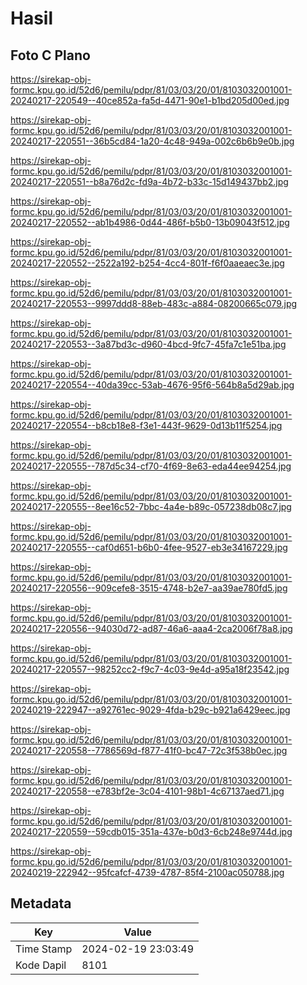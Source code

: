 # Hasil

## Foto C Plano

https://sirekap-obj-formc.kpu.go.id/52d6/pemilu/pdpr/81/03/03/20/01/8103032001001-20240217-220549--40ce852a-fa5d-4471-90e1-b1bd205d00ed.jpg

https://sirekap-obj-formc.kpu.go.id/52d6/pemilu/pdpr/81/03/03/20/01/8103032001001-20240217-220551--36b5cd84-1a20-4c48-949a-002c6b6b9e0b.jpg

https://sirekap-obj-formc.kpu.go.id/52d6/pemilu/pdpr/81/03/03/20/01/8103032001001-20240217-220551--b8a76d2c-fd9a-4b72-b33c-15d149437bb2.jpg

https://sirekap-obj-formc.kpu.go.id/52d6/pemilu/pdpr/81/03/03/20/01/8103032001001-20240217-220552--ab1b4986-0d44-486f-b5b0-13b09043f512.jpg

https://sirekap-obj-formc.kpu.go.id/52d6/pemilu/pdpr/81/03/03/20/01/8103032001001-20240217-220552--2522a192-b254-4cc4-801f-f6f0aaeaec3e.jpg

https://sirekap-obj-formc.kpu.go.id/52d6/pemilu/pdpr/81/03/03/20/01/8103032001001-20240217-220553--9997ddd8-88eb-483c-a884-08200665c079.jpg

https://sirekap-obj-formc.kpu.go.id/52d6/pemilu/pdpr/81/03/03/20/01/8103032001001-20240217-220553--3a87bd3c-d960-4bcd-9fc7-45fa7c1e51ba.jpg

https://sirekap-obj-formc.kpu.go.id/52d6/pemilu/pdpr/81/03/03/20/01/8103032001001-20240217-220554--40da39cc-53ab-4676-95f6-564b8a5d29ab.jpg

https://sirekap-obj-formc.kpu.go.id/52d6/pemilu/pdpr/81/03/03/20/01/8103032001001-20240217-220554--b8cb18e8-f3e1-443f-9629-0d13b11f5254.jpg

https://sirekap-obj-formc.kpu.go.id/52d6/pemilu/pdpr/81/03/03/20/01/8103032001001-20240217-220555--787d5c34-cf70-4f69-8e63-eda44ee94254.jpg

https://sirekap-obj-formc.kpu.go.id/52d6/pemilu/pdpr/81/03/03/20/01/8103032001001-20240217-220555--8ee16c52-7bbc-4a4e-b89c-057238db08c7.jpg

https://sirekap-obj-formc.kpu.go.id/52d6/pemilu/pdpr/81/03/03/20/01/8103032001001-20240217-220555--caf0d651-b6b0-4fee-9527-eb3e34167229.jpg

https://sirekap-obj-formc.kpu.go.id/52d6/pemilu/pdpr/81/03/03/20/01/8103032001001-20240217-220556--909cefe8-3515-4748-b2e7-aa39ae780fd5.jpg

https://sirekap-obj-formc.kpu.go.id/52d6/pemilu/pdpr/81/03/03/20/01/8103032001001-20240217-220556--94030d72-ad87-46a6-aaa4-2ca2006f78a8.jpg

https://sirekap-obj-formc.kpu.go.id/52d6/pemilu/pdpr/81/03/03/20/01/8103032001001-20240217-220557--98252cc2-f9c7-4c03-9e4d-a95a18f23542.jpg

https://sirekap-obj-formc.kpu.go.id/52d6/pemilu/pdpr/81/03/03/20/01/8103032001001-20240219-222947--a92761ec-9029-4fda-b29c-b921a6429eec.jpg

https://sirekap-obj-formc.kpu.go.id/52d6/pemilu/pdpr/81/03/03/20/01/8103032001001-20240217-220558--7786569d-f877-41f0-bc47-72c3f538b0ec.jpg

https://sirekap-obj-formc.kpu.go.id/52d6/pemilu/pdpr/81/03/03/20/01/8103032001001-20240217-220558--e783bf2e-3c04-4101-98b1-4c67137aed71.jpg

https://sirekap-obj-formc.kpu.go.id/52d6/pemilu/pdpr/81/03/03/20/01/8103032001001-20240217-220559--59cdb015-351a-437e-b0d3-6cb248e9744d.jpg

https://sirekap-obj-formc.kpu.go.id/52d6/pemilu/pdpr/81/03/03/20/01/8103032001001-20240219-222942--95fcafcf-4739-4787-85f4-2100ac050788.jpg


## Metadata

| Key        | Value               |
| ---------- | ------------------- |
| Time Stamp | 2024-02-19 23:03:49 |
| Kode Dapil | 8101                |



